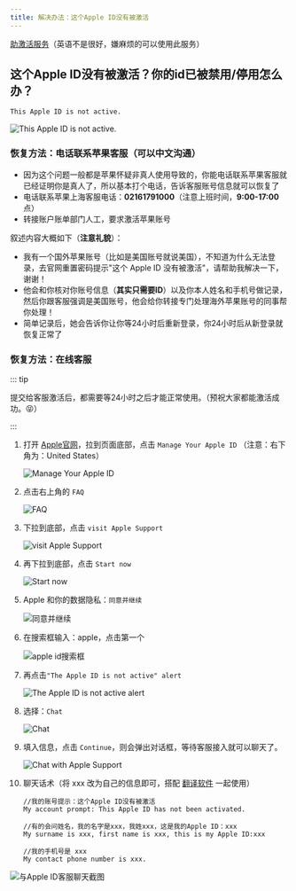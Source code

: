 ```yaml
---
title: 解决办法：这个Apple ID没有被激活
---
```


[助激活服务](https://fk.wwkejishe.top/buy/15)（英语不是很好，嫌麻烦的可以使用此服务）

## 这个Apple ID没有被激活？你的id已被禁用/停用怎么办？

```sh
This Apple ID is not active.
```

![This Apple ID is not active.](https://usacdn.wangdu.site/file/blog-cdn/WP-CDN-02/2024/202403261031120.webp)

### 恢复方法：电话联系苹果客服（可以中文沟通）

- 因为这个问题一般都是苹果怀疑非真人使用导致的，你能电话联系苹果客服就已经证明你是真人了，所以基本打个电话，告诉客服账号信息就可以恢复了
- 电话联系苹果上海客服电话：**02161791000**（注意上班时间，**9:00-17:00**点）
- 转接账户账单部门人工，要求激活苹果账号

叙述内容大概如下（**注意礼貌**）：

- 我有一个国外苹果账号（比如是美国账号就说美国），不知道为什么无法登录，去官网重置密码提示"这个 Apple ID 没有被激活"，请帮助我解决一下，谢谢！
- 他会和你核对你账号信息（**其实只需要ID**）以及你本人姓名和手机号做记录，然后你跟客服强调是美国账号，他会给你转接专门处理海外苹果账号的同事帮你处理！
- 简单记录后，她会告诉你让你等24小时后重新登录，你24小时后从新登录就恢复正常了

### 恢复方法：在线客服


::: tip

提交给客服激活后，都需要等24小时之后才能正常使用。（预祝大家都能激活成功。😝）

:::

1. 打开 [Apple官网](https://www.apple.com/)，拉到页面底部，点击 `Manage Your Apple ID` （注意：右下角为：United States）

   ![Manage Your Apple ID](https://usacdn.wangdu.site/file/blog-cdn/WP-CDN-02/2024/202403261042999.webp)

2. 点击右上角的 `FAQ`

   ![FAQ](https://usacdn.wangdu.site/file/blog-cdn/WP-CDN-02/2024/202403261044023.webp)

3. 下拉到底部，点击 `visit Apple Support`

   ![visit Apple Support](https://usacdn.wangdu.site/file/blog-cdn/WP-CDN-02/2024/202403261045749.webp)

4. 再下拉到底部，点击 `Start now`

   ![Start now](https://usacdn.wangdu.site/file/blog-cdn/WP-CDN-02/2024/202403261047638.webp)

5. Apple 和你的数据隐私：`同意并继续`

   ![同意并继续](https://usacdn.wangdu.site/file/blog-cdn/WP-CDN-02/2024/202403261047691.webp)

6. 在搜索框输入：apple，点击第一个

   ![apple id搜索框](https://usacdn.wangdu.site/file/blog-cdn/WP-CDN-02/2024/202403261049111.webp)

7. 再点击`"The Apple ID is not active" alert`

   ![The Apple ID is not active alert](https://usacdn.wangdu.site/file/blog-cdn/WP-CDN-02/2024/202403261050196.webp)

8. 选择：`Chat`

   ![Chat](https://usacdn.wangdu.site/file/blog-cdn/WP-CDN-02/2024/202403261051464.webp)

9. 填入信息，点击 `Continue`，则会弹出对话框，等待客服接入就可以聊天了。

   ![Chat with Apple Support](https://usacdn.wangdu.site/file/blog-cdn/WP-CDN-02/2024/202403261054957.webp)

10. 聊天话术（将 xxx 改为自己的信息即可，搭配 [翻译软件](https://www.wangdu.site/software/bangongyingyong/584.html) 一起使用）

    ```
    //我的账号提示：这个Apple ID没有被激活
    My account prompt: This Apple ID has not been activated.
    
    //有的会问姓名，我的名字是xxx，我姓xxx，这是我的Apple ID：xxx
    My surname is xxx, first name is xxx, this is my Apple ID:xxx
    
    //我的手机号是 xxx
    My contact phone number is xxx.
    ```

   ![与Apple ID客服聊天截图](https://usacdn.wangdu.site/file/blog-cdn/WP-CDN-02/2024/202403261059669.webp)